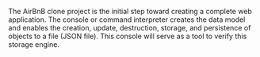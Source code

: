 The AirBnB clone project is the initial step toward creating a complete web application. The console or command interpreter creates the data model and enables the creation, update, destruction, storage, and persistence of objects to a file (JSON file). This console will serve as a tool to verify this storage engine.

